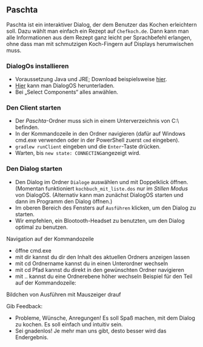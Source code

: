## Paschta

Paschta ist ein interaktiver Dialog, der dem Benutzer das Kochen erleichtern soll. Dazu wählt man einfach ein Rezept auf ```Chefkoch.de```. Dann kann man alle Informationen aus dem Rezept ganz leicht per Sprachbefehl erlangen, ohne dass man mit schmutzigen Koch-Fingern auf Displays herumwischen muss.

### DialogOs installieren
- Voraussetzung Java und JRE; Download beispielsweise <a href="https://www.oracle.com/technetwork/java/javase/downloads/jre8-downloads-2133155.html">hier</a>.
- <a href= "https://www.dialogos.app/de/index.html">Hier</a> kann man DialogOS herunterladen.
- Bei „Select Components“ alles anwählen.

### Den Client starten
- Der _Paschta_-Ordner muss sich in einem Unterverzeichnis von C:\ befinden.
- In der Kommandozeile in den Ordner navigieren (dafür auf Windows cmd.exe verwenden oder in der PowerShell zuerst ```cmd``` eingeben).
- ```gradlew runClient``` eingeben und die ```Enter```-Taste drücken.
- Warten, bis ```new state: CONNECTING```angezeigt wird.

### Den Dialog starten
- Den Dialog im Ordner ```Dialoge``` auswählen und mit Doppelklick öffnen. (Momentan funktioniert ```kochbuch_mit_liste.dos``` nur im _Stillen Modus_ von DialogOS.
(Alternativ kann man zunächst DialogOS starten und dann im Programm den Dialog öffnen.)
- Im oberen Bereich des Fensters auf ```Ausführen``` klicken, um den Dialog zu starten.
- Wir empfehlen, ein Blootooth-Headset zu benutzten, um den Dialog optimal zu benutzen.

Navigation auf der Kommandozeile
-	öffne cmd.exe
-	mit dir kannst du dir den Inhalt des aktuellen Ordners anzeigen lassen
-	mit cd Ordnername kannst du in einen Unterordner wechseln
-	mit cd Pfad kannst du direkt in den gewünschten Ordner navigieren
-	mit .. kannst du eine Ordnerebene höher wechseln
Beispiel für den Teil auf der Kommandozeile:

Bildchen von Ausführen mit Mauszeiger drauf

Gib Feedback:
-	Probleme, Wünsche, Anregungen! Es soll Spaß machen, mit dem Dialog zu kochen. Es soll einfach und intuitiv sein.
-	Sei gnadenlos! Je mehr man uns gibt, desto besser wird das Endergebnis.
